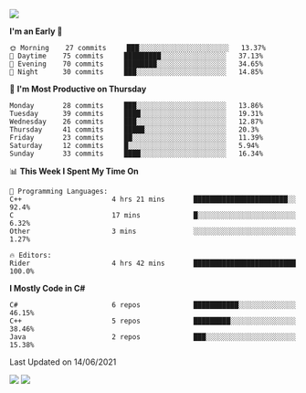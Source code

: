![](https://komarev.com/ghpvc/?username=lilpidgey&color=red)
<!--START_SECTION:waka-->
**I'm an Early 🐤** 

```text
🌞 Morning    27 commits     ███░░░░░░░░░░░░░░░░░░░░░░   13.37% 
🌆 Daytime    75 commits     █████████░░░░░░░░░░░░░░░░   37.13% 
🌃 Evening    70 commits     ████████░░░░░░░░░░░░░░░░░   34.65% 
🌙 Night      30 commits     ███░░░░░░░░░░░░░░░░░░░░░░   14.85%

```
📅 **I'm Most Productive on Thursday** 

```text
Monday       28 commits     ███░░░░░░░░░░░░░░░░░░░░░░   13.86% 
Tuesday      39 commits     ████░░░░░░░░░░░░░░░░░░░░░   19.31% 
Wednesday    26 commits     ███░░░░░░░░░░░░░░░░░░░░░░   12.87% 
Thursday     41 commits     █████░░░░░░░░░░░░░░░░░░░░   20.3% 
Friday       23 commits     ██░░░░░░░░░░░░░░░░░░░░░░░   11.39% 
Saturday     12 commits     █░░░░░░░░░░░░░░░░░░░░░░░░   5.94% 
Sunday       33 commits     ████░░░░░░░░░░░░░░░░░░░░░   16.34%

```


📊 **This Week I Spent My Time On** 

```text
💬 Programming Languages: 
C++                      4 hrs 21 mins       ███████████████████████░░   92.4% 
C                        17 mins             █░░░░░░░░░░░░░░░░░░░░░░░░   6.32% 
Other                    3 mins              ░░░░░░░░░░░░░░░░░░░░░░░░░   1.27%

🔥 Editors: 
Rider                    4 hrs 42 mins       █████████████████████████   100.0%

```

**I Mostly Code in C#** 

```text
C#                       6 repos             ███████████░░░░░░░░░░░░░░   46.15% 
C++                      5 repos             █████████░░░░░░░░░░░░░░░░   38.46% 
Java                     2 repos             ███░░░░░░░░░░░░░░░░░░░░░░   15.38%

```



 Last Updated on 14/06/2021
<!--END_SECTION:waka-->
![](https://hit.yhype.me/github/profile?user_id=42968544)
![](https://komarev.com/ghpvc/?lilpidgey)
